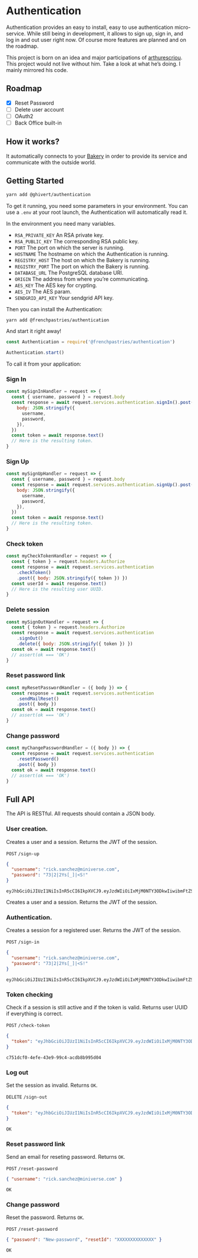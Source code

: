 # Authentication

Authentication provides an easy to install, easy to use authentication micro-service. While still being in development, it allows to sign up, sign in, and log in and out user right now. Of course more features are planned and on the roadmap.

This project is born on an idea and major participations of [arthurescriou](https://github.com/arthurescriou). This project would not live without him. Take a look at what he’s doing. I mainly mirrored his code.

## Roadmap

- [x] Reset Password
- [ ] Delete user account
- [ ] OAuth2
- [ ] Back Office built-in

## How it works?

It automatically connects to your [Bakery](https://github.com/FrenchPastries/Bakery) in order to provide its service and communicate with the outside world.

## Getting Started

```bash
yarn add @ghivert/authentication
```

To get it running, you need some parameters in your environment. You can use a `.env` at your root launch, the Authentication will automatically read it.

In the environment you need many variables.

- `RSA_PRIVATE_KEY` An RSA private key.
- `RSA_PUBLIC_KEY` The corresponding RSA public key.
- `PORT` The port on which the server is running.
- `HOSTNAME` The hostname on which the Authentication is running.
- `REGISTRY_HOST` The host on which the Bakery is running.
- `REGISTRY_PORT` The port on which the Bakery is running.
- `DATABASE_URL` The PostgreSQL database URI.
- `ORIGIN` The address from where you’re communicating.
- `AES_KEY` The AES key for crypting.
- `AES_IV` The AES param.
- `SENDGRID_API_KEY` Your sendgrid API key.

Then you can install the Authentication:

```bash
yarn add @frenchpastries/authentication
```

And start it right away!

```javascript
const Authentication = require('@frenchpastries/authentication')

Authentication.start()
```

To call it from your application:

### Sign In

```javascript
const mySignInHandler = request => {
  const { username, password } = request.body
  const response = await request.services.authentication.signIn().post({
    body: JSON.stringify({
      username,
      password,
    }),
  })
  const token = await response.text()
  // Here is the resulting token.
}
```

### Sign Up

```javascript
const mySignUpHandler = request => {
  const { username, password } = request.body
  const response = await request.services.authentication.signUp().post({
    body: JSON.stringify({
      username,
      password,
    }),
  })
  const token = await response.text()
  // Here is the resulting token.
}
```

### Check token

```javascript
const myCheckTokenHandler = request => {
  const { token } = request.headers.Authorize
  const response = await request.services.authentication
    .checkToken()
    .post({ body: JSON.stringify({ token }) })
  const userId = await response.text()
  // Here is the resulting user UUID.
}
```

### Delete session

```javascript
const mySignOutHandler = request => {
  const { token } = request.headers.Authorize
  const response = await request.services.authentication
    .signOut()
    .delete({ body: JSON.stringify({ token }) })
  const ok = await response.text()
  // assert(ok === 'OK')
}
```

### Reset password link

```javascript
const myResetPasswordHandler = ({ body }) => {
  const response = await request.services.authentication
    .sendMailReset()
    .post({ body })
  const ok = await response.text()
  // assert(ok === 'OK')
}
```

### Change password

```javascript
const myChangePasswordHandler = ({ body }) => {
  const response = await request.services.authentication
    .resetPassword()
    .post({ body })
  const ok = await response.text()
  // assert(ok === 'OK')
}
```

## Full API

The API is RESTful. All requests should contain a JSON body.

### User creation.

Creates a user and a session. Returns the JWT of the session.

`POST` `/sign-up`

```json
{
  "username": "rick.sanchez@miniverse.com",
  "password": "73|2|2Ys[_]|<S!"
}
```

```
eyJhbGciOiJIUzI1NiIsInR5cCI6IkpXVCJ9.eyJzdWIiOiIxMjM0NTY3ODkwIiwibmFtZSI6IkpvaG4gRG9lIiwiaWF0IjoxNTE2MjM5MDIyfQ.SflKxwRJSMeKKF2QT4fwpMeJf36POk6yJV_adQssw5c
```

Creates a user and a session. Returns the JWT of the session.

### Authentication.

Creates a session for a registered user. Returns the JWT of the session.

`POST` `/sign-in`

```json
{
  "username": "rick.sanchez@miniverse.com",
  "password": "73|2|2Ys[_]|<S!"
}
```

```
eyJhbGciOiJIUzI1NiIsInR5cCI6IkpXVCJ9.eyJzdWIiOiIxMjM0NTY3ODkwIiwibmFtZSI6IkpvaG4gRG9lIiwiaWF0IjoxNTE2MjM5MDIyfQ.SflKxwRJSMeKKF2QT4fwpMeJf36POk6yJV_adQssw5c
```

### Token checking

Check if a session is still active and if the token is valid. Returns user UUID if everything is correct.

`POST` `/check-token`

```json
{
  "token": "eyJhbGciOiJIUzI1NiIsInR5cCI6IkpXVCJ9.eyJzdWIiOiIxMjM0NTY3ODkwIiwibmFtZSI6IkpvaG4gRG9lIiwiaWF0IjoxNTE2MjM5MDIyfQ.SflKxwRJSMeKKF2QT4fwpMeJf36POk6yJV_adQssw5c"
}
```

```
c751dcf0-4efe-43e9-99c4-acdb8b995d04
```

### Log out

Set the session as invalid. Returns `OK`.

`DELETE` `/sign-out`

```json
{
  "token": "eyJhbGciOiJIUzI1NiIsInR5cCI6IkpXVCJ9.eyJzdWIiOiIxMjM0NTY3ODkwIiwibmFtZSI6IkpvaG4gRG9lIiwiaWF0IjoxNTE2MjM5MDIyfQ.SflKxwRJSMeKKF2QT4fwpMeJf36POk6yJV_adQssw5c"
}
```

```
OK
```

### Reset password link

Send an email for reseting password. Returns `OK`.

`POST` `/reset-password`

```json
{ "username": "rick.sanchez@miniverse.com" }
```

```
OK
```

### Change password

Reset the password. Returns `OK`.

`POST` `/reset-password`

```json
{ "password": "New-password", "resetId": "XXXXXXXXXXXXXX" }
```

```
OK
```
